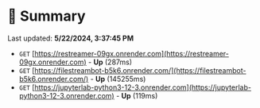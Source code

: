 # 📖 Summary
Last updated: **5/22/2024, 3:37:45 PM**

- `GET` [https://restreamer-09gx.onrender.com](https://restreamer-09gx.onrender.com) - **Up** (287ms)
- `GET` [https://filestreambot-b5k6.onrender.com/](https://filestreambot-b5k6.onrender.com/) - **Up** (145255ms)
- `GET` [https://jupyterlab-python3-12-3.onrender.com](https://jupyterlab-python3-12-3.onrender.com) - **Up** (119ms)
